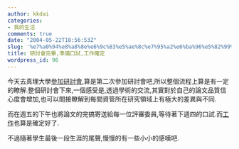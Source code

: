 ```yaml
---
author: kkdai
categories:
- 我的生活
comments: true
date: "2004-05-22T18:56:53Z"
slug: '%e7%a0%94%e8%a8%8e%e6%9c%83%e5%ae%8c%e7%95%a2%e6%ba%96%e5%82%99%e5%8f%a3%e8%a9%a6%e5%b7%a5%e4%bd%9c%e7%a2%ba%e5%ae%9a'
title: 研討會完畢,準備口試,工作確定
wordpress_id: 96
---
```


今天去真理大學[參加研討會](http://mis.au.edu.tw:9001/conference/2004.jsp),算是第二次參加研討會吧,所以整個流程上算是有一定的瞭解.整個研討會下來,一個感受是,透過學術的交流,其實對於自己的論文品質信心度會增加,也可以間接瞭解到每間資管所在研究領域上有極大的差異與不同.

而在週五的下午也將論文的完搞寄送給每一位評審委員,等待著下週四的口試.而[工作](http://www.intervideo.com/jsp/WinDVR_Profile.jsp)也算是確定好了.

不過隨著學生最後一段生涯的尾聲,慢慢的有一些小小的感嘆吧.
